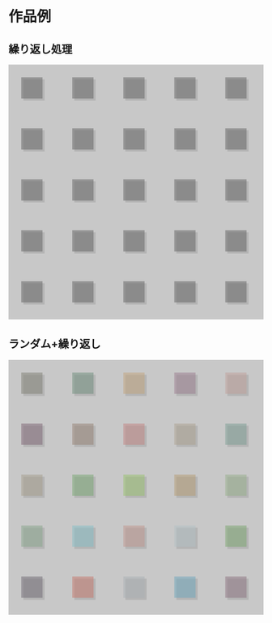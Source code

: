 # 作品例
## 繰り返し処理
![example1](../img/chap02/example_1.png)
## ランダム+繰り返し
![example1](../img/chap02/example_2.png)